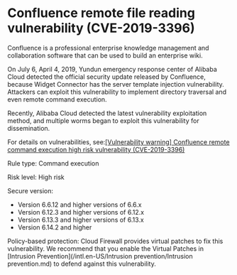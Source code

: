 # Confluence remote file reading vulnerability \(CVE-2019-3396\)

Confluence is a professional enterprise knowledge management and collaboration software that can be used to build an enterprise wiki.

On July 6, April 4, 2019, Yundun emergency response center of Alibaba Cloud detected the official security update released by Confluence, because Widget Connector has the server template injection vulnerability. Attackers can exploit this vulnerability to implement directory traversal and even remote command execution.

Recently, Alibaba Cloud detected the latest vulnerability exploitation method, and multiple worms began to exploit this vulnerability for dissemination.

For details on vulnerabilities, see:[\[Vulnerability warning\] Confluence remote command execution high risk vulnerability \(CVE-2019-3396\)](https://help.aliyun.com/noticelist/articleid/1000128459.html)

Rule type: Command execution

Risk level: High risk

Secure version:

-   Version 6.6.12 and higher versions of 6.6.x
-   Version 6.12.3 and higher versions of 6.12.x
-   Version 6.13.3 and higher versions of 6.13.x
-   Version 6.14.2 and higher

Policy-based protection: Cloud Firewall provides virtual patches to fix this vulnerability. We recommend that you enable the Virtual Patches in [Intrusion Prevention](/intl.en-US/Intrusion prevention/Intrusion prevention.md) to defend against this vulnerability.

